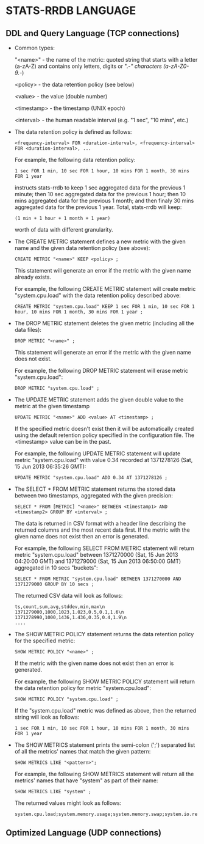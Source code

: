 STATS-RRDB LANGUAGE
=========

DDL and Query Language (TCP connections)
---------

* 	Common types:

	"&lt;name&gt;" - the name of the metric: quoted string that starts with a letter 
	(a-zA-Z) and contains only letters, digits or "._-" characters (a-zA-Z0-9._-)
	
	&lt;policy&gt; - the data retention policy (see below)
	
	&lt;value&gt; - the value (double number)
	
	&lt;timestamp&gt; - the timestamp (UNIX epoch)
	
	&lt;interval&gt; - the human readable interval (e.g. "1 sec", "10 mins", etc.)


* 	The data retention policy is defined as follows:

		<frequency-interval> FOR <duration-interval>, <frequency-interval> FOR <duration-interval>, ...
		
	For example, the following data retention policy:

		1 sec FOR 1 min, 10 sec FOR 1 hour, 10 mins FOR 1 month, 30 mins FOR 1 year
	
	instructs stats-rrdb to keep 1 sec aggregated data for the previous 1 minute;
	then 10 sec aggregated data for the previous 1 hour; then 10 mins aggregated 
	data for the previous 1 month; and then finaly 30 mins aggregated data 
	for the previous 1 year. Total, stats-rrdb will keep:
		
		(1 min + 1 hour + 1 month + 1 year) 
	
	worth of data with different granularity.


* 	The CREATE METRIC statement defines a new metric with the given name and 
	the given data retention policy (see above):

		CREATE METRIC "<name>" KEEP <policy> ;

	This statement will generate an error if the metric with the given name 
	already exists.

	For example, the following CREATE METRIC statement will create metric "system.cpu.load" 
	with the data retention policy described above:

		CREATE METRIC "system.cpu.load" KEEP 1 sec FOR 1 min, 10 sec FOR 1 hour, 10 mins FOR 1 month, 30 mins FOR 1 year ;

* 	The DROP METRIC statement deletes the given metric (including all the data files):

		DROP METRIC "<name>" ;

	This statement will generate an error if the metric with the given name 
	does not exist.

	For example, the following DROP METRIC statement will erase metric "system.cpu.load":

		DROP METRIC "system.cpu.load" ;

* 	The UPDATE METRIC statement adds the given double value to the metric at 
	the given timestamp

		UPDATE METRIC "<name>" ADD <value> AT <timestamp> ;

	If the specified metric doesn't exist then it will be automatically created
	using the default retention policy specified in the configuration file. 
	The &lt;timestamp&gt; value can be in the past.

	For example, the following UPDATE METRIC statement will update metric 
	"system.cpu.load" with value 0.34 recorded at 1371278126 (Sat, 15 Jun 
	2013 06:35:26 GMT):

		UPDATE METRIC "system.cpu.load" ADD 0.34 AT 1371278126 ;


* 	The SELECT * FROM METRIC statement returns the stored data between two 
	timestamps, aggregated with the given precision:

		SELECT * FROM [METRIC] "<name>" BETWEEN <timestamp1> AND <timestamp2> GROUP BY <interval> ;

	The data is returned in CSV format with a header line describing the returned 
	columns and the most recent data first. If the metric with the given name does
	not exist then an error is generated.

	For example, the following SELECT FROM METRIC statement will return metric 
	"system.cpu.load" between 1371270000 (Sat, 15 Jun 2013 04:20:00 GMT) and 
	1371279000 (Sat, 15 Jun 2013 06:50:00 GMT) aggregated in 10 secs "buckets":

		SELECT * FROM METRIC "system.cpu.load" BETWEEN 1371270000 AND 1371279000 GROUP BY 10 secs ;

	The returned CSV data will look as follows:

		ts,count,sum,avg,stddev,min,max\n
		1371279000,1000,1023,1.023,0.5,0.1,1.6\n
		1371278990,1000,1436,1.436,0.35,0.4,1.9\n
		....


* 	The SHOW METRIC POLICY statement returns the data retention policy for the 
	specified metric:

		SHOW METRIC POLICY "<name>" ;

	If the metric with the given name does not exist then an error is generated.

	For example, the following SHOW METRIC POLICY statement will return the data 
	retention policy for metric "system.cpu.load":

		SHOW METRIC POLICY "system.cpu.load" ;

	If the "system.cpu.load" metric was defined as above, then the returned string
	will look as follows:

		1 sec FOR 1 min, 10 sec FOR 1 hour, 10 mins FOR 1 month, 30 mins FOR 1 year
		

* 	The SHOW METRICS statement prints the semi-colon (';') separated list of all 
	the metrics' names that match the given pattern:

		SHOW METRICS LIKE "<pattern>";

	For example, the following SHOW METRICS statement will return all the metrics' 
	names that have "system" as part of their name:

		SHOW METRICS LIKE "system" ;
 
	The returned values might look as follows:

		system.cpu.load;system.memory.usage;system.memory.swap;system.io.reads;system.io.writes;
 

Optimized Language (UDP connections)
---------


